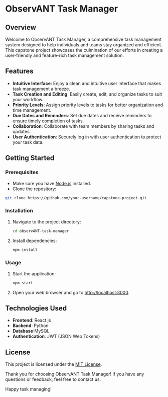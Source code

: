 # ObservANT Task Manager

## Overview

Welcome to ObservANT Task Manager, a comprehensive task management system designed to help individuals and teams stay organized and efficient. This capstone project showcases the culmination of our efforts in creating a user-friendly and feature-rich task management solution.

## Features

- **Intuitive Interface**: Enjoy a clean and intuitive user interface that makes task management a breeze.
- **Task Creation and Editing**: Easily create, edit, and organize tasks to suit your workflow.
- **Priority Levels**: Assign priority levels to tasks for better organization and time management.
- **Due Dates and Reminders**: Set due dates and receive reminders to ensure timely completion of tasks.
- **Collaboration**: Collaborate with team members by sharing tasks and updates.
- **User Authentication**: Securely log in with user authentication to protect your task data.

## Getting Started

### Prerequisites

- Make sure you have [Node.js](https://nodejs.org/) installed.
- Clone the repository:

```bash
git clone https://github.com/your-username/capstone-project.git
```

### Installation

1. Navigate to the project directory:

    ```bash
    cd observANT-task-manager
    ```

2. Install dependencies:

    ```bash
    npm install
    ```

### Usage

1. Start the application:

    ```bash
    npm start
    ```

2. Open your web browser and go to [http://localhost:3000](http://localhost:3000).

## Technologies Used

- **Frontend**: React.js
- **Backend**: Python
- **Database**:MySQL
- **Authentication**: JWT (JSON Web Tokens)

## License

This project is licensed under the [MIT License](LICENSE.md).


Thank you for choosing ObservANT Task Manager! If you have any questions or feedback, feel free to contact us.

Happy task managing!
